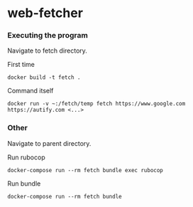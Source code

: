 # web-fetcher

### Executing the program

Navigate to fetch directory.

First time

```
docker build -t fetch .
```

Command itself

```
docker run -v ~:/fetch/temp fetch https://www.google.com https://autify.com <...>
```

### Other

Navigate to parent directory.

Run rubocop

```
docker-compose run --rm fetch bundle exec rubocop
```

Run bundle

```
docker-compose run --rm fetch bundle
```
